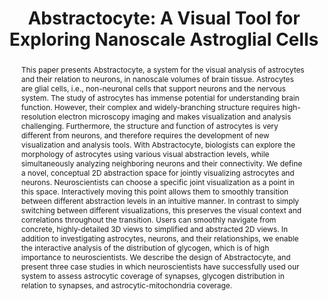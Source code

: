 ---
# this file is written in YAML http://docs.ansible.com/ansible/latest/YAMLSyntax.html
# all lines with a leading sharp are comments and will not be compiled
# longer blocks of text should start with a a leading > to escape all special characters

# URL handle for generated webpage
slug:       abstractocyte

#specifies layout to be used for page generation (do not modify)
layout:     publication

#publication title
title:      'Abstractocyte: A Visual Tool for Exploring Nanoscale Astroglial Cells'
   
#include in selected publications on front page (optional, delete line if not applicable)
display:    selected

#list all publication authors in correct order (please check the spelling is identical to your personal page)
authors:
 - Haneen Mohammed
 - Ali K. Al-Awami
 - Johanna Beyer
 - Corrado Cali
 - Pierre Magistretti
 - Hanspeter Pfister
 - Markus Hadwiger
 
#insert publication venue (displayed on publication page)
venue:      >
    IEEE Transactions on Visualization and Computer Graphics, Vol.24, No.1 (Proceedings IEEE Scientific Visualization 2017), pp. 853-861
  
#insert short venue (displayed in box in publication list)
shortvenue: >
   IEEE Scientific Visualization 2017

#specify publication year
year:       2018

#insert abstract of publication
abstract:   >
   This paper presents Abstractocyte, a system for the visual analysis of astrocytes and their relation to neurons, in nanoscale volumes of brain tissue. Astrocytes are glial cells, i.e., non-neuronal cells that support neurons and the nervous system. The study of astrocytes has immense potential for understanding brain function. However, their complex and widely-branching structure requires high-resolution electron microscopy imaging and makes visualization and analysis challenging. Furthermore, the structure and function of astrocytes is very different from neurons, and therefore requires the development of new visualization and analysis tools. With Abstractocyte, biologists can explore the morphology of astrocytes using various visual abstraction levels, while simultaneously analyzing neighboring neurons and their connectivity. We define a novel, conceptual 2D abstraction space for jointly visualizing astrocytes and neurons. Neuroscientists can choose a specific joint visualization as a point in this space. Interactively moving this point allows them to smoothly transition between different abstraction levels in an intuitive manner. In contrast to simply switching between different visualizations, this preserves the visual context and correlations throughout the transition. Users can smoothly navigate from concrete, highly-detailed 3D views to simplified and abstracted 2D views. In addition to investigating astrocytes, neurons, and their relationships, we enable the interactive analysis of the distribution of glycogen, which is of high importance to neuroscientists. We describe the design of Abstractocyte, and present three case studies in which neuroscientists have successfully used our system to assess astrocytic coverage of synapses, glycogen distribution in relation to synapses, and astrocytic-mitochondria coverage.
 
#link to hi-res teaser image of publication (please make sure the image is wide, e.g. aspect ratio between 4:2 and 4:1)
teaser:     './publications/2017_mohammed_abstractocyte.jpg'

#link to smaller thumbnail image of publication (please make sure the aspect ratio is 3:2, suggested size is 150x100px)
thumbnail:  './publications/2017_mohammed_thumbnail.png'

#link to publication video (optional): you can either upload the video to our website (insert local link) or host it on youtube or vimeo (in this case insert the youtube/vimeo link)
video:      './publications/2017_mohammed_abstractocyte.mp4'

#link to talk video (optional): you can either upload the video to our website (insert local link) or host it on youtube or vimeo (in this case insert the youtube/vimeo link)
talk:       'https://vimeo.com/238850198'

#link to publication pdf (optional)
pdf:        './publications/2017_mohammed_abstractocyte.pdf'

#insert citation. please format citation by inserting <br> at line breaks, &nbsp;&nbsp; will insert a tab character to prettify the citation
citation:   >
  @article{Mohammed2018Abstractocyte,<br>
   &nbsp;&nbsp;title = {Abstractocyte: A Visual Tool for Exploring Nanoscale Astroglial Cells},<br>
   &nbsp;&nbsp;author = {Mohammed, Haneen and Al-Awami, Ali K. and Beyer, Johanna and Cali, Corrado and Magistretti, Pierre and Pfister, Hanspeter and Hadwiger, Markus},<br>
   &nbsp;&nbsp;journal = {IEEE Transactions on Visualization and Computer Graphics (Proceedings IEEE Scientific Visualization 2017)},<br>
   &nbsp;&nbsp;year = {2018},<br>
   &nbsp;&nbsp;volume = {24},<br>
   &nbsp;&nbsp;number = {1},<br>
   &nbsp;&nbsp;pages = {853--861}<br>
  }

#insert links to additional material for the publication (optional)
#links need a title, a URL and a type (this defines the link icon) which can be one of the following values: code, archive, files, slides or text (this is the default icon)
#links: 
# - title: ExampleCode
#   type:  code
#   url:   './publications/supplementary1.zip' 
# - title: ExampleSlides
#   type:  slides
#   url:   './publications/presentation.pptx' 
   
 #don't forget the leading and trailing --- in a YAML file
---